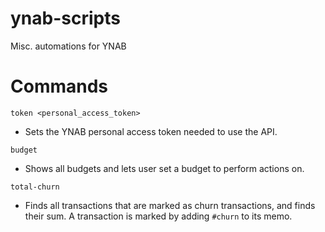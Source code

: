 # ynab-scripts
Misc. automations for YNAB

# Commands
`token <personal_access_token>`
- Sets the YNAB personal access token needed to use the API.

`budget`
- Shows all budgets and lets user set a budget to perform actions on.

`total-churn`
- Finds all transactions that are marked as churn transactions, and finds their sum. A transaction is marked by adding `#churn` to its memo.
